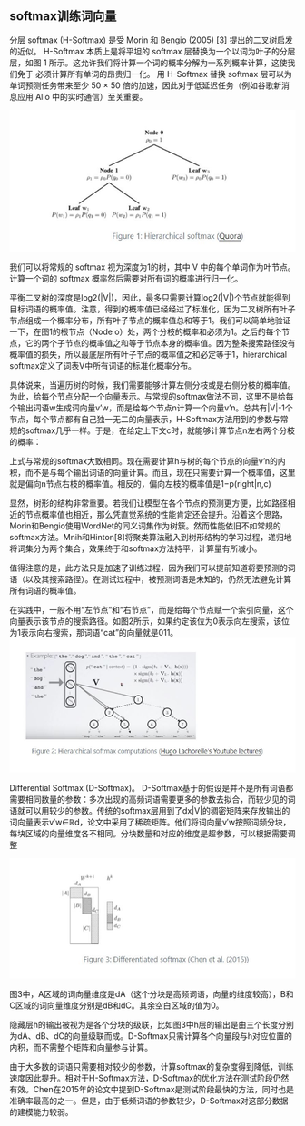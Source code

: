 ## softmax训练词向量

分层 softmax (H-Softmax) 是受 Morin 和 Bengio (2005) [3] 提出的二叉树启发的近似。 H-Softmax 本质上是将平坦的 softmax 层替换为一个以词为叶子的分层层，如图 1 所示。这允许我们将计算一个词的概率分解为一系列概率计算，这使我们免于 必须计算所有单词的昂贵归一化。 用 H-Softmax 替换 softmax 层可以为单词预测任务带来至少 50 × 50 倍的加速，因此对于低延迟任务（例如谷歌新消息应用 Allo 中的实时通信）至关重要。

![](images/01.JPG)

我们可以将常规的 softmax 视为深度为1的树，其中 V 中的每个单词作为叶节点。 计算一个词的 softmax 概率然后需要对所有词的概率进行归一化。

平衡二叉树的深度是log2(|V|)，因此，最多只需要计算log2(|V|)个节点就能得到目标词语的概率值。注意，得到的概率值已经经过了标准化，因为二叉树所有叶子节点组成一个概率分布，所有叶子节点的概率值总和等于1。我们可以简单地验证一下，在图1的根节点（Node o）处，两个分枝的概率和必须为1。之后的每个节点，它的两个子节点的概率值之和等于节点本身的概率值。因为整条搜索路径没有概率值的损失，所以最底层所有叶子节点的概率值之和必定等于1，hierarchical softmax定义了词表V中所有词语的标准化概率分布。

具体说来，当遍历树的时候，我们需要能够计算左侧分枝或是右侧分枝的概率值。为此，给每个节点分配一个向量表示。与常规的softmax做法不同，这里不是给每个输出词语w生成词向量v’w，而是给每个节点n计算一个向量v’n。总共有|V|-1个节点，每个节点都有自己独一无二的向量表示，H-Softmax方法用到的参数与常规的softmax几乎一样。于是，在给定上下文c时，就能够计算节点n左右两个分枝的概率：

上式与常规的softmax大致相同。现在需要计算h与树的每个节点的向量v’n的内积，而不是与每个输出词语的向量计算。而且，现在只需要计算一个概率值，这里就是偏向n节点右枝的概率值。相反的，偏向左枝的概率值是1−p(right|n,c)

显然，树形的结构非常重要。若我们让模型在各个节点的预测更方便，比如路径相近的节点概率值也相近，那么凭直觉系统的性能肯定还会提升。沿着这个思路，Morin和Bengio使用WordNet的同义词集作为树簇。然而性能依旧不如常规的softmax方法。Mnih和Hinton[8]将聚类算法融入到树形结构的学习过程，递归地将词集分为两个集合，效果终于和softmax方法持平，计算量有所减小。

值得注意的是，此方法只是加速了训练过程，因为我们可以提前知道将要预测的词语（以及其搜索路径）。在测试过程中，被预测词语是未知的，仍然无法避免计算所有词语的概率值。

在实践中，一般不用“左节点”和“右节点”，而是给每个节点赋一个索引向量，这个向量表示该节点的搜索路径。如图2所示，如果约定该位为0表示向左搜索，该位为1表示向右搜索，那词语“cat”的向量就是011。![](images/002.JPG)

Differential Softmax (D-Softmax)。 D-Softmax基于的假设是并不是所有词语都需要相同数量的参数：多次出现的高频词语需要更多的参数去拟合，而较少见的词语就可以用较少的参数。传统的softmax层用到了dx|V|的稠密矩阵来存放输出的词向量表示v′w∈ℝd，论文中采用了稀疏矩阵。他们将词向量v′w按照词频分块，每块区域的向量维度各不相同。分块数量和对应的维度是超参数，可以根据需要调整

![](images/03.JPG)

图3中，A区域的词向量维度是dA（这个分块是高频词语，向量的维度较高），B和C区域的词向量维度分别是dB和dC。其余空白区域的值为0。

隐藏层h的输出被视为是各个分块的级联，比如图3中h层的输出是由三个长度分别为dA、dB、dC的向量级联而成。D-Softmax只需计算各个向量段与h对应位置的内积，而不需整个矩阵和向量参与计算。

由于大多数的词语只需要相对较少的参数，计算softmax的复杂度得到降低，训练速度因此提升。相对于H-Softmax方法，D-Softmax的优化方法在测试阶段仍然有效。Chen在2015年的论文中提到D-Softmax是测试阶段最快的方法，同时也是准确率最高的之一。但是，由于低频词语的参数较少，D-Softmax对这部分数据的建模能力较弱。